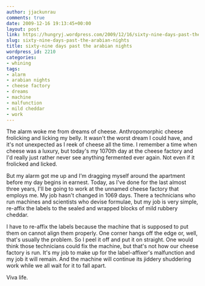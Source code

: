 ```yaml
---
author: jjackunrau
comments: true
date: 2009-12-16 19:13:45+00:00
layout: post
link: https://hungryj.wordpress.com/2009/12/16/sixty-nine-days-past-the-arabian-nights/
slug: sixty-nine-days-past-the-arabian-nights
title: sixty-nine days past the arabian nights
wordpress_id: 2210
categories:
- whining
tags:
- alarm
- arabian nights
- cheese factory
- dreams
- machine
- malfunction
- mild cheddar
- work
---
```


The alarm woke me from dreams of cheese. Anthropomorphic cheese frolicking and licking my belly. It wasn't the worst dream I could have, and it's not unexpected as I reek of cheese all the time. I remember a time when cheese was a luxury, but today's my 1070th day at the cheese factory and I'd really just rather never see anything fermented ever again. Not even if it frolicked and licked.

But my alarm got me up and I'm dragging myself around the apartment before my day begins in earnest. Today, as I've done for the last almost three years, I'll be going to work at the unnamed cheese factory that employs me. My job hasn't changed in 1069 days. There a technicians who run machines and scientists who devise formulae, but my job is very simple, re-affix the labels to the sealed and wrapped blocks of mild rubbery cheddar.

I have to re-affix the labels because the machine that is supposed to put them on cannot align them properly. One corner hangs off the edge or, well, that's usually the problem. So I peel it off and put it on straight. One would think those technicians could fix the machine, but that's not how our cheese factory is run. It's my job to make up for the label-affixer's malfunction and my job it will remain. And the machine will continue its jiddery shuddering work while we all wait for it to fall apart.

Viva life.
